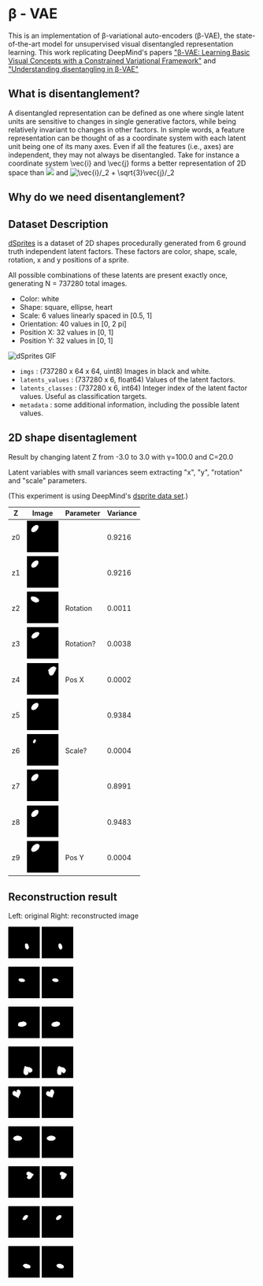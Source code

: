 # β - VAE

This is an implementation of β-variational auto-encoders (β-VAE), the state-of-the-art model for unsupervised visual disentangled representation learning. This work replicating DeepMind's papers ["β-VAE: Learning Basic Visual Concepts with a Constrained Variational Framework"](https://openreview.net/forum?id=Sy2fzU9gl) and ["Understanding disentangling in β-VAE"](https://arxiv.org/abs/1804.03599)

## What is disentanglement?

A disentangled representation can be defined as one where single latent units are sensitive to changes in single generative factors, while being relatively invariant to changes in other factors. In simple words, a feature representation can be thought of as a coordinate system with each latent unit being one of its many axes. Even if all the features (i.e., axes) are independent, they may not always be disentangled. Take for instance a coordinate system \vec{i} and \vec{j} forms a better representation of 2D space than ![](https://latex.codecogs.com/gif.latex?\vec{i}) and <img src="https://latex.codecogs.com/gif.latex\vec{i}/_2&space;&plus;&space;\sqrt{3}\vec{j}/_2" title="\vec{i}/_2 + \sqrt{3}\vec{j}/_2" />

## Why do we need disentanglement?

## Dataset Description

[dSprites](https://github.com/deepmind/dsprites-dataset) is a dataset of 2D shapes procedurally generated from 6 ground truth independent latent factors. These factors are color, shape, scale, rotation, x and y positions of a sprite.

All possible combinations of these latents are present exactly once, generating N = 737280 total images.

* Color: white
* Shape: square, ellipse, heart
* Scale: 6 values linearly spaced in [0.5, 1]
* Orientation: 40 values in [0, 2 pi]
* Position X: 32 values in [0, 1]
* Position Y: 32 values in [0, 1]

![dSprites GIF](https://github.com/Akella17/Disentangled_Representation_Learning/raw/master/dsprites/dsprites.gif)

- `imgs` : (737280 x 64 x 64, uint8) Images in black and white.
- `latents_values` : (737280 x 6, float64) Values of the latent factors.
- `latents_classes` : (737280 x 6, int64) Integer index of the latent factor values. Useful as classification targets.
- `metadata` : some additional information, including the possible latent values.

## 2D shape disentaglement

Result by changing latent Z from -3.0 to 3.0 with γ=100.0 and C=20.0

Latent variables with small variances seem extracting "x", "y", "rotation" and "scale" parameters.

(This experiment is using DeepMind's [dsprite data set](https://github.com/deepmind/dsprites-dataset).)


Z  | Image                             | Parameter | Variance
---| ----------------------------------|---------- |-------
z0 | ![](disentangle_anim/anim_z0.gif) |           | 0.9216
z1 | ![](disentangle_anim/anim_z1.gif) |           | 0.9216
z2 | ![](disentangle_anim/anim_z2.gif) | Rotation  | 0.0011
z3 | ![](disentangle_anim/anim_z3.gif) | Rotation? | 0.0038
z4 | ![](disentangle_anim/anim_z4.gif) | Pos X     | 0.0002
z5 | ![](disentangle_anim/anim_z5.gif) |           | 0.9384
z6 | ![](disentangle_anim/anim_z6.gif) | Scale?    | 0.0004
z7 | ![](disentangle_anim/anim_z7.gif) |           | 0.8991
z8 | ![](disentangle_anim/anim_z8.gif) |           | 0.9483
z9 | ![](disentangle_anim/anim_z9.gif) | Pos Y     | 0.0004


## Reconstruction result

Left: original Right: reconstructed image

![](reconstr_img/org_0.png)
![](reconstr_img/reconstr_0.png)

![](reconstr_img/org_1.png)
![](reconstr_img/reconstr_1.png)

![](reconstr_img/org_2.png)
![](reconstr_img/reconstr_2.png)

![](reconstr_img/org_3.png)
![](reconstr_img/reconstr_3.png)

![](reconstr_img/org_4.png)
![](reconstr_img/reconstr_4.png)

![](reconstr_img/org_5.png)
![](reconstr_img/reconstr_5.png)

![](reconstr_img/org_7.png)
![](reconstr_img/reconstr_7.png)

![](reconstr_img/org_8.png)
![](reconstr_img/reconstr_8.png)

![](reconstr_img/org_9.png)
![](reconstr_img/reconstr_9.png)
